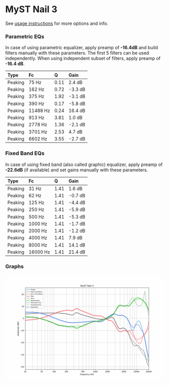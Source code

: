 # MyST Nail 3
See [usage instructions](https://github.com/jaakkopasanen/AutoEq#usage) for more options and info.

### Parametric EQs
In case of using parametric equalizer, apply preamp of **-16.4dB** and build filters manually
with these parameters. The first 5 filters can be used independently.
When using independent subset of filters, apply preamp of **-16.4 dB**.

| Type    | Fc       |    Q | Gain    |
|:--------|:---------|:-----|:--------|
| Peaking | 75 Hz    | 0.11 | 2.4 dB  |
| Peaking | 162 Hz   | 0.72 | -3.3 dB |
| Peaking | 375 Hz   | 1.92 | -3.1 dB |
| Peaking | 390 Hz   | 0.17 | -5.8 dB |
| Peaking | 11488 Hz | 0.24 | 16.4 dB |
| Peaking | 913 Hz   | 3.81 | 1.0 dB  |
| Peaking | 2778 Hz  | 1.36 | -2.1 dB |
| Peaking | 3701 Hz  | 2.53 | 4.7 dB  |
| Peaking | 6602 Hz  | 3.55 | -2.7 dB |

### Fixed Band EQs
In case of using fixed band (also called graphic) equalizer, apply preamp of **-22.6dB**
(if available) and set gains manually with these parameters.

| Type    | Fc       |    Q | Gain    |
|:--------|:---------|:-----|:--------|
| Peaking | 31 Hz    | 1.41 | 1.6 dB  |
| Peaking | 62 Hz    | 1.41 | -0.7 dB |
| Peaking | 125 Hz   | 1.41 | -4.4 dB |
| Peaking | 250 Hz   | 1.41 | -5.9 dB |
| Peaking | 500 Hz   | 1.41 | -5.3 dB |
| Peaking | 1000 Hz  | 1.41 | -1.7 dB |
| Peaking | 2000 Hz  | 1.41 | -1.2 dB |
| Peaking | 4000 Hz  | 1.41 | 7.9 dB  |
| Peaking | 8000 Hz  | 1.41 | 14.1 dB |
| Peaking | 16000 Hz | 1.41 | 21.4 dB |

### Graphs
![](./MyST%20Nail%203.png)